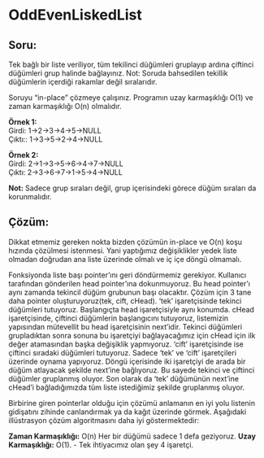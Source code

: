# OddEvenLiskedList

## Soru:

Tek bağlı bir liste veriliyor, tüm tekilinci düğümleri gruplayıp ardına çiftinci düğümleri grup halinde bağlayınız. 
Not: Soruda bahsedilen tekillik düğümlerin içerdiği rakamlar değil sıralarıdır.

Soruyu “in-place” çözmeye çalışınız. Programın uzay karmaşıklığı O(1) ve zaman karmaşıklığı O(n) olmalıdır.

**Örnek 1:**  
Girdi: 1->2->3->4->5->NULL  
Çıktı:: 1->3->5->2->4->NULL   

**Örnek 2:**  
Girdi: 2->1->3->5->6->4->7->NULL  
Çıktı: 2->3->6->7->1->5->4->NULL  

**Not:** Sadece grup sıraları değil, grup içerisindeki görece düğüm sıraları da korunmalıdır.

## Çözüm: 

Dikkat etmemiz gereken nokta bizden çözümün in-place ve O(n) koşu hızında çözülmesi istenmesi. Yani yaptığımız değişiklikler yedek liste olmadan doğrudan ana liste üzerinde olmalı ve iç içe döngü olmamalı.

Fonksiyonda liste başı pointer’ını geri döndürmemiz gerekiyor. Kullanıcı tarafından gönderilen head pointer’ına dokunmuyoruz. Bu head pointer’ı aynı zamanda tekincil düğüm grubunun başı olacaktır. Çözüm için 3 tane daha pointer oluşturuyoruz(tek, cift, cHead). ‘tek’ işaretçisinde tekinci düğümleri tutuyoruz. Başlangıçta head işaretçisiyle aynı konumda. cHead işaretçisinde, çiftinci düğümlerin başlangıcını tutuyoruz, listemizin yapısından mütevellit bu head işaretçisinin next’idir. Tekinci düğümleri grupladıktan sonra sonuna bu işaretçiyi bağlayacağımız için cHead için ilk değer atamasından başka değişiklik yapmıyoruz. ‘cift’ işaretçisinde ise çiftinci sıradaki düğümleri tutuyoruz. Sadece ‘tek’ ve ‘cift’ işaretçileri üzerinde oynama yapıyoruz. Döngü içerisinde iki işaretçiyi de arada bir düğüm atlayacak şekilde next’ine bağlıyoruz. Bu sayede tekinci ve çiftinci düğümler gruplanmış oluyor. Son olarak da ‘tek’ düğümünün next’ine cHead’i bağladığımızda tüm liste istediğimiz şekilde gruplanmış oluyor.

Birbirine giren pointerlar olduğu için çözümü anlamanın en iyi yolu listenin gidişatını zihinde canlandırmak ya da kağıt üzerinde görmek. Aşağıdaki illüstrasyon çözüm algoritmasını daha iyi göstermektedir:

**Zaman Karmaşıklığı:** O(n)  Her bir düğümü sadece 1 defa geziyoruz.
**Uzay Karmaşıklığı:** O(1). - Tek ihtiyacımız olan şey 4 işaretçi.

